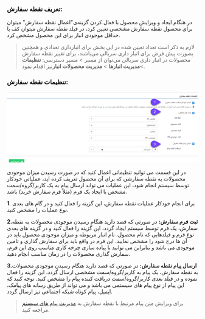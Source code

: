 
### تعریف نقطه سفارش: 

در هنگام ایجاد و ویرایش محصول با فعال کردن گزینه‌ی"اعمال نقطه سفارش"  میتوان برای محصول نقطه سفارش مشخصی تعیین کرد، در فیلد نقطه سفارش میتوان کف یا حداقل موجودی انبار برای این محصول مشخص کرد.

> لازم به ذکر است تعداد تعیین شده در این بخش برای انبارداری تعدادی و همچنین بصورت پیش فرض برای انبار داری سریالی می‌باشند، برای تغییر نقطه سفارش محصولات در انبار داری سریالی می‌توان از مسیر > مسیر دسترسی:  **تنظیمات** >**مدیریت انبارها** > **مدیریت محصولات انبار**نیز اقدام نمود.

### تنظیمات نقطه سفارش: 

![](Warehousing245.png)

در این قسمت می توانید تنظیماتی اعمال کنید که در صورت رسیدن میزان موجودی محصولات به نقطه سفارشی که برای آن محصول تعریف کرده اید، عملیاتی خودکار توسط سیستم انجام شود، این عملیات می تواند ارسال پیام به یک کاربر/گروه/سمت مشخص یا ایجاد یک فرم (مثلاً فرم سفارش خرید) باشد.


**1**. برای انجام خودکار عملیات نقطه سفارش، این گزینه را فعال کنید و در گام های بعدی نوع عملیات را مشخص کنید.

**2.ثبت فرم سفارش:** در صورتی که قصد دارید هنگام رسیدن موجودی محصولات به نقطه سفارش، یک فرم توسط سیستم ایجاد گردد، این گزینه را فعال کنید و در گزینه های بعدی نوع فرم و فیلدهایی که نام محصول، نام انبار مربوطه و میزان موجودی محصول باید در آن ها درج شود را مشخص نمایید. این فرم در واقع باید برای سفارش گذاری و تامین موجودی می باشد و بنابراین می توانید با پیاده سازی چرخه کاری مناسب روی این فرم، سفارش گذاری محصولات را در زمان مناسب انجام دهید.

**3.ارسال پیام نقطه سفارش:** در صورتی که قصد دارید هنگام رسیدن موجودی محصولات به نقطه سفارش، یک پیام به کاربر/گروه/سمت مشخصی ارسال گردد، این گزینه را فعال نموده و در فیلد بعدی کاربر/گروه/سمت دریافت کننده پیام را مشخص کنید. توجه کنید که این پیام از نوع پیام های سیستمی می باشد و می تواند از طریق رسانه های پیامک، ایمیل، پیام کوتاه شبکه اجتماعی نیز ارسال گردد.

> برای ویرایش متن پیام مرتبط با نقطه سفارش به [مدیریت پیام های سیستم](https://github.com/1stco/PayamGostarDocs/blob/master/help%202.5.4/Basic-Information/Manage-system-messages/Manage-system-messages.md) مراجعه کنید.
